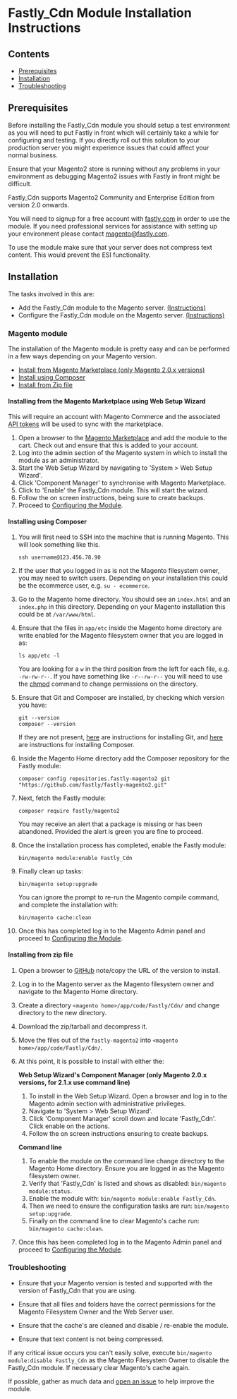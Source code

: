 # Fastly_Cdn Module Installation Instructions

## Contents

- [Prerequisites](#prerequisites)
- [Installation](#installation)
- [Troubleshooting](#troubleshooting)

## Prerequisites

Before installing the Fastly_Cdn module you should setup a
test environment as you will need to put Fastly in front which will certainly
take a while for configuring and testing. If you directly roll out this
solution to your production server you might experience issues that could
affect your normal business.

Ensure that your Magento2 store is running without any
problems in your environment as debugging Magento2 issues with Fastly in front
might be difficult.

Fastly_Cdn supports Magento2 Community and Enterprise Edition from version 2.0
onwards.

You will need to signup for a free account with [fastly.com](https://www.fastly.com/signup) in order to use the module. If you need professional services for assistance with setting up your environment please contact magento@fastly.com.

To use the module make sure that your server does not compress text content. This
would prevent the ESI functionality.

## Installation

The tasks involved in this are:

- Add the Fastly_Cdn module to the Magento server. [(Instructions)](#magento-module)
- Configure the Fastly_Cdn module on the Magento server. [(Instructions)](#configure-the-module)

### Magento module

The installation of the Magento module is pretty easy and can be performed in
a few ways depending on your Magento version.

- [Install from Magento Marketplace (only Magento 2.0.x versions)](#installing-from-the-magento-marketplace-using-web-setup-wizard)
- [Install using Composer](#installing-using-composer)
- [Install from Zip file](#installing-from-zip-file)

#### Installing from the Magento Marketplace using Web Setup Wizard

This will require an account with Magento Commerce and the associated
[API tokens](http://devdocs.magento.com/guides/v2.0/install-gde/prereq/connect-auth.html)
will be used to sync with the marketplace.

1. Open a browser to the [Magento Marketplace](https://marketplace.magento.com/fastly-magento2.html)
   and add the module to the cart. Check out and ensure that this is added to
   your account.
1. Log into the admin section of the Magento system in which to install the
   module as an administrator.
1. Start the Web Setup Wizard by navigating to 'System > Web Setup Wizard'.
1. Click 'Component Manager' to synchronise with Magento Marketplace.
1. Click to 'Enable' the Fastly_Cdn module. This will start the wizard.
1. Follow the on screen instructions, being sure to create backups.
1. Proceed to [Configuring the Module](CONFIGURATION.md).

#### Installing using Composer

1. You will first need to SSH into the machine that is running Magento. This will look something like this.

    ```
    ssh username@123.456.78.90
    ```

2. If the user that you logged in as is not the Magento filesystem owner, you may need to switch users. Depending on your installation this could be the ecommerce user, e.g. `su - ecommerce`.

3. Go to the Magento home directory. You should see an `index.html` and an `index.php` in this directory. Depending on your Magento installation this could be at `/var/www/html`.

4. Ensure that the files in `app/etc` inside the Magento home directory are write enabled for the Magento filesystem owner that you are logged in as:

    ```
    ls app/etc -l
    ```

    You are looking for a `w` in the third position from the left for each file, e.g. `-rw-rw-r--`. If you have something like `-r--rw-r--` you will need to use the [chmod](https://en.wikipedia.org/wiki/Chmod) command to change permissions on the directory.

5. Ensure that Git and Composer are installed, by checking which version you have:

    ```
    git --version
    composer --version
    ```

    If they are not present, [here](https://git-scm.com/download/linux) are instructions for installing Git, and [here](https://getcomposer.org/download/) are instructions for installing Composer.

6. Inside the Magento Home directory add the Composer repository for the Fastly module:

    ```
    composer config repositories.fastly-magento2 git "https://github.com/fastly/fastly-magento2.git"
    ```

7. Next, fetch the Fastly module:

    ```
    composer require fastly/magento2
    ```

    You may receive an alert that a package is missing or has been abandoned. Provided the alert is green you are fine to proceed.

8. Once the installation process has completed, enable the Fastly module:

    ```
    bin/magento module:enable Fastly_Cdn
    ```

9. Finally clean up tasks:

    ```
    bin/magento setup:upgrade
    ```

    You can ignore the prompt to re-run the Magento compile command, and complete the installation with:

    ```
    bin/magento cache:clean
    ```

10. Once this has completed log in to the Magento Admin panel and proceed to
    [Configuring the Module](CONFIGURATION.md).

#### Installing from zip file

1. Open a browser to [GitHub](https://github.com/fastly/fastly-magento2/releases)
    note/copy the URL of the version to install.
1. Log in to the Magento server as the Magento filesystem owner and navigate to
    the Magento Home directory.
1. Create a directory `<magento home>/app/code/Fastly/Cdn/` and change directory
    to the new directory.
1. Download the zip/tarball and decompress it.
1. Move the files out of the `fastly-magento2` into
    `<magento home>/app/code/Fastly/Cdn/`.
4. At this point, it is possible to install with either the:

   **Web Setup Wizard's Component Manager (only Magento 2.0.x versions, for 2.1.x use command line)**
   1. To install in the Web Setup Wizard. Open a browser and log in to the Magento
       admin section with administrative privileges.
   1. Navigate to 'System > Web Setup Wizard'.
   1. Click 'Component Manager' scroll down and locate 'Fastly_Cdn'. Click enable
       on the actions.
   1. Follow the on screen instructions ensuring to create backups.

   **Command line**
      1. To enable the module on the command line change directory to the Magento
       Home directory. Ensure you are logged in as the Magento filesystem owner.
      1. Verify that 'Fastly_Cdn' is listed and shows as disabled: `bin/magento
       module:status`.
      1. Enable the module with: `bin/magento module:enable Fastly_Cdn`.
      1. Then we need to ensure the configuration tasks are run: `bin/magento
       setup:upgrade`.
      1. Finally on the command line to clear Magento's cache run: `bin/magento
       cache:clean`.

1. Once this has been completed log in to the Magento Admin panel and proceed
    to [Configuring the Module](CONFIGURATION.md).

### Troubleshooting

- Ensure that your Magento version is tested and supported with the version of
  Fastly_Cdn that you are using.

- Ensure that all files and folders have the correct permissions for the
  Magento Filesystem Owner and the Web Server user.

- Ensure that the cache's are cleaned and disable / re-enable the module.

- Ensure that text content is not being compressed.

If any critical issue occurs you can't easily solve, execute
`bin/magento module:disable Fastly_Cdn` as the Magento Filesystem Owner to
disable the Fastly_Cdn module. If necessary clear Magento's cache again.

If possible, gather as much data and [open an issue](OPENING-ISSUES.md) to
help improve the module.

